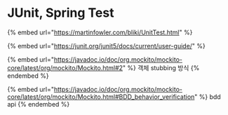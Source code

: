 # JUnit, Spring Test

{% embed url="https://martinfowler.com/bliki/UnitTest.html" %}

{% embed url="https://junit.org/junit5/docs/current/user-guide/" %}

{% embed url="https://javadoc.io/doc/org.mockito/mockito-core/latest/org/mockito/Mockito.html#2" %}
객체 stubbing 방식
{% endembed %}

{% embed url="https://javadoc.io/doc/org.mockito/mockito-core/latest/org/mockito/Mockito.html#BDD_behavior_verification" %}
bdd api
{% endembed %}

